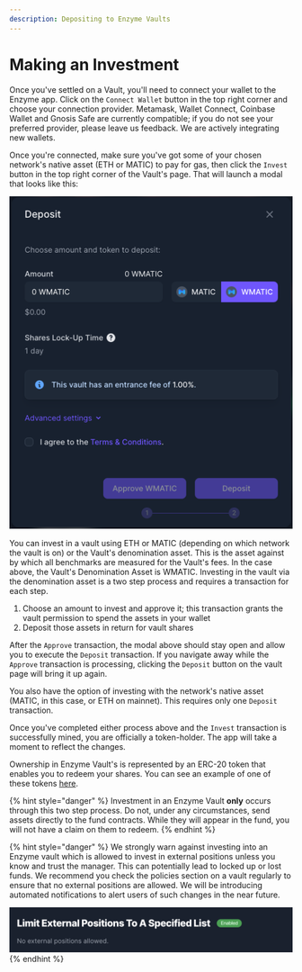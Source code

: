```yaml
---
description: Depositing to Enzyme Vaults
---
```


# Making an Investment

Once you've settled on a Vault, you'll need to connect your wallet to the Enzyme app. Click on the `Connect Wallet` button in the top right corner and choose your connection provider.  Metamask, Wallet Connect, Coinbase Wallet and Gnosis Safe are currently compatible; if you do not see your preferred provider, please leave us feedback. We are actively integrating new wallets.

Once you're connected, make sure you've got some of your chosen network's native asset (ETH or MATIC) to pay for gas, then click the `Invest` button in the top right corner of the Vault's page. That will launch a modal that looks like this:

![](<.gitbook/assets/image (44).png>)

You can invest in a vault using ETH or MATIC (depending on which network the vault is on) or the Vault's denomination asset. This is the asset against by which all benchmarks are measured for the Vault's fees. In the case above, the Vault's Denomination Asset is WMATIC. Investing in the vault via the denomination asset is a two step process and requires a transaction for each step.&#x20;

1. Choose an amount to invest and approve it; this transaction grants the vault permission to spend the assets in your wallet
2. Deposit those assets in return for vault shares

After the `Approve` transaction, the modal above should stay open and allow you to execute the `Deposit` transaction. If you navigate away while the `Approve` transaction is processing, clicking the `Deposit` button on the vault page will bring it up again.

You also have the option of investing with the network's native asset (MATIC, in this case, or ETH on mainnet). This requires only one `Deposit` transaction.

Once you've completed either process above and the `Invest` transaction is successfully mined, you are officially a token-holder. The app will take a moment to reflect the changes.

Ownership in Enzyme Vault's is represented by an ERC-20 token that enables you to redeem your shares. You can see an example of one of these tokens [here](https://etherscan.io/address/0x9d4ed905084bbc489a514c75420429c3a246e76d).

{% hint style="danger" %}
Investment in an Enzyme Vault **only** occurs through this two step process. Do not, under any circumstances, send assets directly to the fund contracts. While they will appear in the fund, you will not have a claim on them to redeem.
{% endhint %}

{% hint style="danger" %}
We strongly warn against investing into an Enzyme vault which is allowed to invest in external positions unless you know and trust the manager. This can potentially lead to locked up or lost funds. We recommend you check the policies section on a vault regularly to ensure that no external positions are allowed. We will be introducing automated notifications to alert users of such changes in the near future.

![](<.gitbook/assets/No external positions allowed..png>)
{% endhint %}

